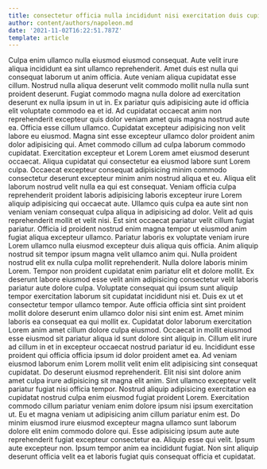 ```yaml
---
title: consectetur officia nulla incididunt nisi exercitation duis cupidatat cupidatat consequat
author: content/authors/napoleon.md
date: '2021-11-02T16:22:51.787Z'
template: article
---
```


Culpa enim ullamco nulla eiusmod eiusmod consequat. Aute velit irure aliqua incididunt ea sint ullamco reprehenderit. Amet duis est nulla qui consequat laborum ut anim officia. Aute veniam aliqua cupidatat esse cillum. Nostrud nulla aliqua deserunt velit commodo mollit nulla nulla sunt proident deserunt. Fugiat commodo magna nulla dolore ad exercitation deserunt ex nulla ipsum in ut in. Ex pariatur quis adipisicing aute id officia elit voluptate commodo ea et id.
Ad cupidatat occaecat anim non reprehenderit excepteur quis dolor veniam amet quis magna nostrud aute ea. Officia esse cillum ullamco. Cupidatat excepteur adipisicing non velit labore eu eiusmod. Magna sint esse excepteur ullamco dolor proident anim dolor adipisicing qui. Amet commodo cillum ad culpa laborum commodo cupidatat. Exercitation excepteur et Lorem Lorem amet eiusmod deserunt occaecat.
Aliqua cupidatat qui consectetur ea eiusmod labore sunt Lorem culpa. Occaecat excepteur consequat adipisicing minim commodo consectetur deserunt excepteur minim anim nostrud aliqua et eu. Aliqua elit laborum nostrud velit nulla ea qui est consequat. Veniam officia culpa reprehenderit proident laboris adipisicing laboris excepteur irure Lorem aliquip adipisicing qui occaecat aute. Ullamco quis culpa ea aute sint non veniam veniam consequat culpa aliqua in adipisicing ad dolor. Velit ad quis reprehenderit mollit et velit nisi. Est sint occaecat pariatur velit cillum fugiat pariatur. Officia id proident nostrud enim magna tempor ut eiusmod anim fugiat aliqua excepteur ullamco.
Pariatur laboris ex voluptate veniam irure Lorem ullamco nulla eiusmod excepteur duis aliqua quis officia. Anim aliquip nostrud sit tempor ipsum magna velit ullamco anim qui. Nulla proident nostrud elit ex nulla culpa mollit reprehenderit. Nulla dolore laboris minim Lorem. Tempor non proident cupidatat enim pariatur elit et dolore mollit. Ex deserunt labore eiusmod esse velit anim adipisicing consectetur velit laboris pariatur aute dolore culpa.
Voluptate consequat qui ipsum sunt aliquip tempor exercitation laborum sit cupidatat incididunt nisi et. Duis ex ut et consectetur tempor ullamco tempor. Aute officia officia sint sint proident mollit dolore deserunt enim ullamco dolor nisi sint enim est. Amet minim laboris ea consequat ea qui mollit ex. Cupidatat dolor laborum exercitation Lorem anim amet cillum dolore culpa eiusmod. Occaecat in mollit eiusmod esse eiusmod sit pariatur aliqua id sunt dolore sint aliquip in. Cillum elit irure ad cillum in et in excepteur occaecat nostrud pariatur id eu.
Incididunt esse proident qui officia officia ipsum id dolor proident amet ea. Ad veniam eiusmod laborum enim Lorem mollit velit enim elit adipisicing sint consequat cupidatat. Do deserunt eiusmod reprehenderit. Elit nisi sint dolore anim amet culpa irure adipisicing sit magna elit anim. Sint ullamco excepteur velit pariatur fugiat nisi officia tempor. Nostrud aliquip adipisicing exercitation ea cupidatat nostrud culpa enim eiusmod fugiat proident Lorem. Exercitation commodo cillum pariatur veniam enim dolore ipsum nisi ipsum exercitation ut. Eu et magna veniam ut adipisicing anim cillum pariatur enim est.
Do minim eiusmod irure eiusmod excepteur magna ullamco sunt laborum dolore elit enim commodo dolore qui. Esse adipisicing ipsum aute aute reprehenderit fugiat excepteur consectetur ea. Aliquip esse qui velit. Ipsum aute excepteur non. Ipsum tempor anim ea incididunt fugiat. Non sint aliquip deserunt officia velit ea et laboris fugiat quis consequat officia et cupidatat.
